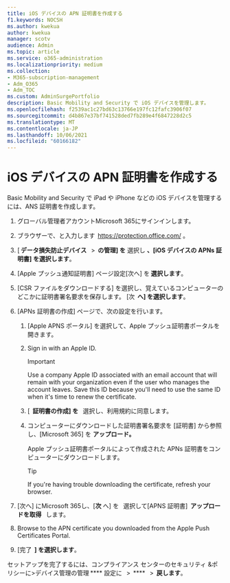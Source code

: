 ```yaml
---
title: iOS デバイスの APN 証明書を作成する
f1.keywords: NOCSH
ms.author: kwekua
author: kwekua
manager: scotv
audience: Admin
ms.topic: article
ms.service: o365-administration
ms.localizationpriority: medium
ms.collection:
- M365-subscription-management
- Adm_O365
- Adm_TOC
ms.custom: AdminSurgePortfolio
description: Basic Mobility and Security で iOS デバイスを管理します。
ms.openlocfilehash: f2539ac1c27bd63c13766e197fc12fafc3906f07
ms.sourcegitcommit: d4b867e37bf741528ded7fb289e4f6847228d2c5
ms.translationtype: MT
ms.contentlocale: ja-JP
ms.lasthandoff: 10/06/2021
ms.locfileid: "60166182"
---
```

# <a name="create-an-apns-certificate-for-ios-devices"></a>iOS デバイスの APN 証明書を作成する

Basic Mobility and Security で iPad や iPhone などの iOS デバイスを管理するには、ANS 証明書を作成します。

1. グローバル管理者アカウントMicrosoft 365にサインインします。

2. ブラウザーで、と入力します  <https://protection.office.com/> 。

3. [ **データ損失防止デバイス**   >  **の管理] を** 選択し **、[iOS デバイスの APNs 証明書] を選択します**。

4. [Apple プッシュ通知証明書] ページ設定[次へ] を **選択します**。

5. [CSR ファイルをダウンロードする] を選択し、覚えているコンピューターのどこかに証明書署名要求を保存します。 [次  **へ] を選択します**。

6. [APNs 証明書の作成] ページで、次の設定を行います。

    1. [Apple APNS ポータル] を選択して、Apple プッシュ証明書ポータルを開きます。

    2. Sign in with an Apple ID.

       > [!IMPORTANT]
       > Use a company Apple ID associated with an email account that will remain with your organization even if the user who manages the account leaves. Save this ID because you'll need to use the same ID when it's time to renew the certificate.

    3. [  **証明書の作成] を**   選択し、利用規約に同意します。

    4. コンピューターにダウンロードした証明書署名要求を [証明書] から参照し、[Microsoft 365] を **アップロード。**

       Apple プッシュ証明書ポータルによって作成された APNs 証明書をコンピューターにダウンロードします。

       > [!TIP]
       > If you're having trouble downloading the certificate, refresh your browser.

7. [次へ] にMicrosoft 365し、[**次** へ] を   選択して[APNS 証明書]  **アップロードを取得**   します。

8.  Browse to the APN certificate you downloaded from the Apple Push Certificates Portal.

9. [完了  **] を選択します**。

セットアップを完了するには、コンプライアンス センターのセキュリティ &ポリシーに>デバイス管理の管理 **** 設定に   >  ****   >  **戻します**。
